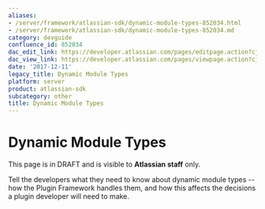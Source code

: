 ```yaml
---
aliases:
- /server/framework/atlassian-sdk/dynamic-module-types-852034.html
- /server/framework/atlassian-sdk/dynamic-module-types-852034.md
category: devguide
confluence_id: 852034
dac_edit_link: https://developer.atlassian.com/pages/editpage.action?cjm=wozere&pageId=852034
dac_view_link: https://developer.atlassian.com/pages/viewpage.action?cjm=wozere&pageId=852034
date: '2017-12-11'
legacy_title: Dynamic Module Types
platform: server
product: atlassian-sdk
subcategory: other
title: Dynamic Module Types
---
```

# Dynamic Module Types

This page is in DRAFT and is visible to **Atlassian staff** only.  
  
Tell the developers what they need to know about dynamic module types -- how the Plugin Framework handles them, and how this affects the decisions a plugin developer will need to make.






















































































































































































































































































































































































